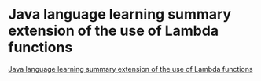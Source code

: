 # Java language learning summary extension of the use of Lambda functions
[Java language learning summary extension of the use of Lambda functions](https://aiwithcloud.com/2022/09/16/java_language_learning_summary_extension_of_the_use_of_lambda_functions/)